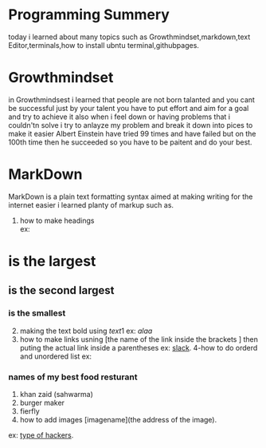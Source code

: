 # Programming Summery 
today i learned about many topics such as Growthmindset,markdown,text Editor,terminals,how to install ubntu terminal,githubpages.
# Growthmindset
in Growthmindsest i learned that people are not born talanted and you cant be successful just by your talent you have to put effort 
and aim for a goal  and try to achieve it also when i feel down or having problems that i couldn'tn solve i try to anlayze my problem
and break it down into pices to  make it easier Albert Einstein have tried 99 times and have failed but on the 100th time then
he succeeded  so you have to be paitent and do your best.
# MarkDown
MarkDown is a plain text formatting syntax aimed at making writing for the internet easier i learned planty of markup such as.
1. how to make headings  
ex:
# is the largest
## is the second largest
### is the smallest
2. making the text bold using *text*1
ex:
*alaa*
3. how to make links usning [the name of the link inside the brackets ] then puting the actual link inside a parentheses
ex:
[slack](https://slack.com/intl/en-jo/downloads/instructions/windows).
4-how to do orderd and unordered list
ex:
### names of my best food resturant 
1. khan zaid (sahwarma)
2. burger maker
3. fierfly
5. how to add images [imagename](the address of the image).

ex:
[ type of hackers](https://www.shutterstock.com/image-vector/three-white-black-grey-hats-cute-618714785).
